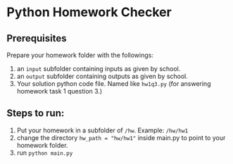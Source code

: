 # Python Homework Checker

## Prerequisites
Prepare your homework folder with the followings:
1. an `input` subfolder containing inputs as given by school.
2. an `output` subfolder containing outputs as given by school.
3. Your solution python code file. Named like `hw1q3.py` (for answering homework task 1 question 3.)

## Steps to run:
1. Put your homework in a subfolder of `/hw`. Example: `/hw/hw1`
2. change the directory `hw_path = "hw/hw1"` inside main.py to point to your homework folder.
3. run `python main.py`

